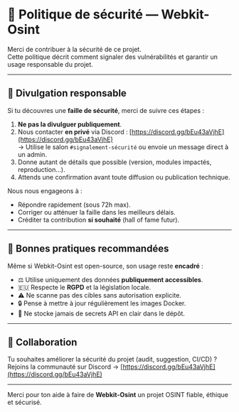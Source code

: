 # 🔐 Politique de sécurité — Webkit-Osint

Merci de contribuer à la sécurité de ce projet.  
Cette politique décrit comment signaler des vulnérabilités et garantir un usage responsable du projet.

---

## 📣 Divulgation responsable

Si tu découvres une **faille de sécurité**, merci de suivre ces étapes :

1. **Ne pas la divulguer publiquement**.
2. Nous contacter **en privé** via Discord : [https://discord.gg/bEu43aVjhE](https://discord.gg/bEu43aVjhE)  
   → Utilise le salon `#signalement-sécurité` ou envoie un message direct à un admin.
3. Donne autant de détails que possible (version, modules impactés, reproduction…).
4. Attends une confirmation avant toute diffusion ou publication technique.

Nous nous engageons à :
- Répondre rapidement (sous 72h max).
- Corriger ou atténuer la faille dans les meilleurs délais.
- Créditer ta contribution **si souhaité** (hall of fame futur).

---

## 🔐 Bonnes pratiques recommandées

Même si Webkit-Osint est open-source, son usage reste **encadré** :

- ⚖️ Utilise uniquement des données **publiquement accessibles**.
- 🇪🇺 Respecte le **RGPD** et la législation locale.
- ⚠️ Ne scanne pas des cibles sans autorisation explicite.
- 🔒 Pense à mettre à jour régulièrement les images Docker.
- 🔑 Ne stocke jamais de secrets API en clair dans le dépôt.

---

## 🤝 Collaboration

Tu souhaites améliorer la sécurité du projet (audit, suggestion, CI/CD) ?  
Rejoins la communauté sur Discord → [https://discord.gg/bEu43aVjhE](https://discord.gg/bEu43aVjhE)

---

Merci pour ton aide à faire de **Webkit-Osint** un projet OSINT fiable, éthique et sécurisé.
